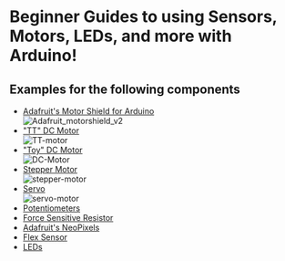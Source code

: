 # Beginner Guides to using Sensors, Motors, LEDs, and more with Arduino!

## Examples for the following components
- [Adafruit's Motor Shield for Arduino](https://github.com/romyaa/arduino-examples/tree/main/Motors-Motor_Shield%2BPotentiometer) <br />
![Adafruit_motorshield_v2](https://user-images.githubusercontent.com/63166855/227053806-02630a4e-95f7-404c-bf96-f3c81256ff83.jpeg)
- ["TT" DC Motor](https://github.com/romyaa/arduino-examples/tree/main/Motors-Motor_Shield%2BPotentiometer) <br />
![TT-motor](https://user-images.githubusercontent.com/63166855/227048480-f1a6e527-da21-4317-8ffd-3779474c09dd.jpeg)
- ["Toy" DC Motor](https://github.com/romyaa/arduino-examples/tree/main/Motors-Motor_Shield%2BPotentiometer) <br />
![DC-Motor](https://user-images.githubusercontent.com/63166855/227048487-f6bfdf30-5b22-4724-85b6-86a6a9196163.jpeg) 
- [Stepper Motor](https://github.com/romyaa/arduino-examples/tree/main/Motors-Motor_Shield%2BPotentiometer) <br />
![stepper-motor](https://user-images.githubusercontent.com/63166855/227048949-965f12e5-8ec0-4213-b311-dd7919bdf2c3.jpeg) 
- [Servo](https://github.com/romyaa/arduino-examples/tree/main/Motors-Motor_Shield%2BPotentiometer) <br />
![servo-motor](https://user-images.githubusercontent.com/63166855/227048955-f152e25b-9e0c-4933-8198-26904ec6dda7.jpeg) 
- [Potentiometers](https://user-images.githubusercontent.com/63166855/227048955-f152e25b-9e0c-4933-8198-26904ec6dda7.jpeg)
- [Force Sensitive Resistor](https://github.com/romyaa/arduino-examples/tree/main/Force_Sensitive_Resistor%2BNeoPixel)
- [Adafruit's NeoPixels](https://github.com/romyaa/arduino-examples/tree/main/Force_Sensitive_Resistor%2BNeoPixel)
- [Flex Sensor](https://github.com/romyaa/arduino-examples/tree/main/Flex_Sensor%2BLED)
- [LEDs](https://github.com/romyaa/arduino-examples/tree/main/Flex_Sensor%2BLED)
